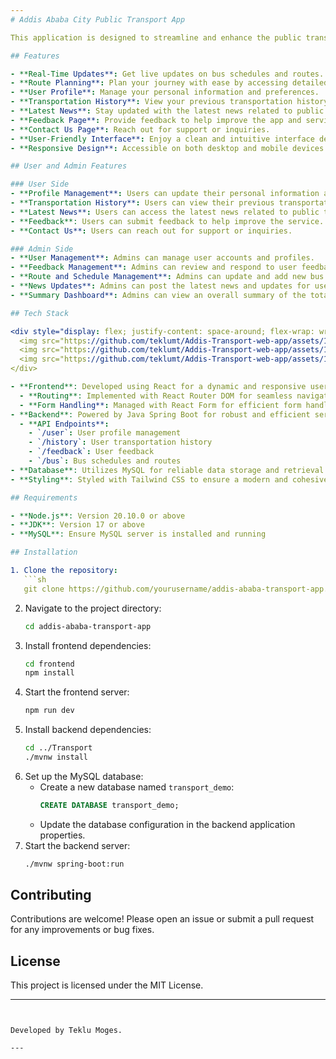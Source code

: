 ```yaml
---
# Addis Ababa City Public Transport App

This application is designed to streamline and enhance the public transportation experience in Addis Ababa. Built with a modern tech stack, it provides users with real-time information and convenient features for navigating the city's public transit system.

## Features

- **Real-Time Updates**: Get live updates on bus schedules and routes.
- **Route Planning**: Plan your journey with ease by accessing detailed route information.
- **User Profile**: Manage your personal information and preferences.
- **Transportation History**: View your previous transportation history.
- **Latest News**: Stay updated with the latest news related to public transport.
- **Feedback Page**: Provide feedback to help improve the app and services.
- **Contact Us Page**: Reach out for support or inquiries.
- **User-Friendly Interface**: Enjoy a clean and intuitive interface designed with Tailwind CSS.
- **Responsive Design**: Accessible on both desktop and mobile devices.

## User and Admin Features

### User Side
- **Profile Management**: Users can update their personal information and preferences.
- **Transportation History**: Users can view their previous transportation records.
- **Latest News**: Users can access the latest news related to public transportation.
- **Feedback**: Users can submit feedback to help improve the service.
- **Contact Us**: Users can reach out for support or inquiries.

### Admin Side
- **User Management**: Admins can manage user accounts and profiles.
- **Feedback Management**: Admins can review and respond to user feedback.
- **Route and Schedule Management**: Admins can update and add new bus routes and schedules.
- **News Updates**: Admins can post the latest news and updates for users.
- **Summary Dashboard**: Admins can view an overall summary of the total number of users, transactions, and routes.

## Tech Stack

<div style="display: flex; justify-content: space-around; flex-wrap: wrap;">
  <img src="https://github.com/teklumt/Addis-Transport-web-app/assets/135549662/77946759-2b66-43d2-ba44-e53eac5f5506" alt="React" style="max-width: 30%; height: auto; margin: 10px;">
  <img src="https://github.com/teklumt/Addis-Transport-web-app/assets/135549662/dd976cce-b909-42b4-90b4-bafa13d22ba7" alt="Spring Boot" style="max-width: 30%; height: auto; margin: 10px;">
  <img src="https://github.com/teklumt/Addis-Transport-web-app/assets/135549662/5c018a8e-39d1-48f5-8bf0-206716a465c6" alt="MySQL" style="max-width: 30%; height: auto; margin: 10px;">
</div>

- **Frontend**: Developed using React for a dynamic and responsive user experience.
  - **Routing**: Implemented with React Router DOM for seamless navigation.
  - **Form Handling**: Managed with React Form for efficient form handling.
- **Backend**: Powered by Java Spring Boot for robust and efficient server-side operations.
  - **API Endpoints**:
    - `/user`: User profile management
    - `/history`: User transportation history
    - `/feedback`: User feedback
    - `/bus`: Bus schedules and routes
- **Database**: Utilizes MySQL for reliable data storage and retrieval.
- **Styling**: Styled with Tailwind CSS to ensure a modern and cohesive look and feel.

## Requirements

- **Node.js**: Version 20.10.0 or above
- **JDK**: Version 17 or above
- **MySQL**: Ensure MySQL server is installed and running

## Installation

1. Clone the repository:
   ```sh
   git clone https://github.com/yourusername/addis-ababa-transport-app.git
   ```
2. Navigate to the project directory:
   ```sh
   cd addis-ababa-transport-app
   ```
3. Install frontend dependencies:
   ```sh
   cd frontend
   npm install
   ```
4. Start the frontend server:
   ```sh
   npm run dev
   ```
5. Install backend dependencies:
   ```sh
   cd ../Transport
   ./mvnw install
   ```
6. Set up the MySQL database:
   - Create a new database named `transport_demo`:
     ```sql
     CREATE DATABASE transport_demo;
     ```
   - Update the database configuration in the backend application properties.
7. Start the backend server:
   ```sh
   ./mvnw spring-boot:run
   ```

## Contributing

Contributions are welcome! Please open an issue or submit a pull request for any improvements or bug fixes.

## License

This project is licensed under the MIT License.

---
```


Developed by Teklu Moges.

---
